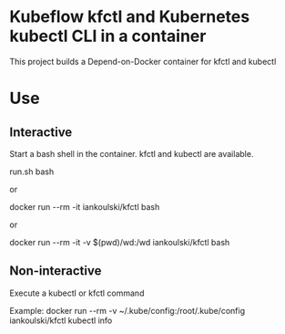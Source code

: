 # Kubeflow kfctl and Kubernetes kubectl CLI in a container
This project builds a Depend-on-Docker container for kfctl and kubectl


# Use
## Interactive
Start a bash shell in the container. kfctl and kubectl are available.

   run.sh bash

   or

   docker run --rm -it iankoulski/kfctl bash

   or

   docker run --rm -it -v $(pwd)/wd:/wd iankoulski/kfctl bash


## Non-interactive
Execute a kubectl or kfctl command 


   Example: docker run --rm -v ~/.kube/config:/root/.kube/config iankoulski/kfctl kubectl info


